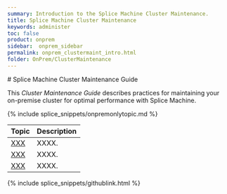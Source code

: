 ```yaml
---
summary: Introduction to the Splice Machine Cluster Maintenance.
title: Splice Machine Cluster Maintenance
keywords: administer
toc: false
product: onprem
sidebar:  onprem_sidebar
permalink: onprem_clustermaint_intro.html
folder: OnPrem/ClusterMaintenance
---
```

<section>
<div class="TopicContent" data-swiftype-index="true" markdown="1">
# Splice Machine Cluster Maintenance Guide

This *Cluster Maintenance Guide* describes practices for maintaining your on-premise cluster for optimal performance with Splice Machine.

{% include splice_snippets/onpremonlytopic.md %}

<table summary="Table of descriptions of and links to the sections in this section.">
    <col />
    <col />
    <thead>
        <tr>
            <th>Topic</th>
            <th>Description</th>
        </tr>
    </thead>
    <tbody>
        <tr>
            <td><a href="XXX.html">XXX</a>
            </td>
            <td>XXXX.</td>
        </tr>
        <tr>
            <td><a href="XXX.html">XXX</a>
            </td>
            <td>XXXX.</td>
        </tr>
        <tr>
            <td><a href="XXX.html">XXX</a>
            </td>
            <td>XXXX.</td>
        </tr>
    </tbody>
</table>

{% include splice_snippets/githublink.html %}

</div>
</section>
